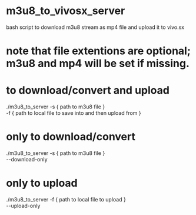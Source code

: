 # m3u8_to_vivosx_server
bash script to download m3u8 stream as mp4 file and upload it to vivo.sx

# note that file extentions are optional; m3u8 and mp4 will be set if missing.
# to download/convert and upload
./m3u8_to_server -s { path to m3u8 file } \
                 -f { path to local file to save into and then upload from }

# only to download/convert
./m3u8_to_server -s { path to m3u8 file } \
                 --download-only

# only to upload
./m3u8_to_server -f { path to local file to upload } \
                 --upload-only 

